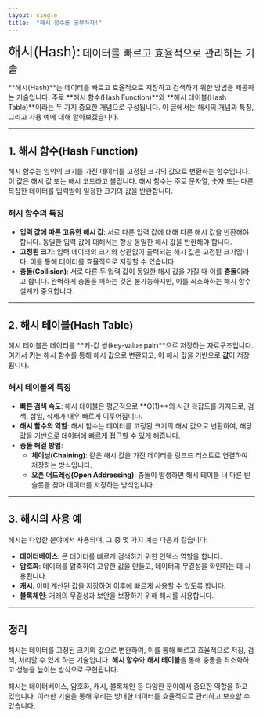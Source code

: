 ```yaml
---
layout: single
title:  "해시 함수를 공부하자!"
---
```


<p><span style="font-size: 2em;">해시(Hash):</span> <span style="font-size: 1.5em;">데이터를 빠르고 효율적으로 관리하는 기술</span></p>


**해시(Hash)**는 데이터를 빠르고 효율적으로 저장하고 검색하기 위한 방법을 제공하는 기술입니다. 주로 **해시 함수(Hash Function)**와 **해시 테이블(Hash Table)**이라는 두 가지 중요한 개념으로 구성됩니다. 이 글에서는 해시의 개념과 특징, 그리고 사용 예에 대해 알아보겠습니다.

---

## 1. 해시 함수(Hash Function)

해시 함수는 임의의 크기를 가진 데이터를 고정된 크기의 값으로 변환하는 함수입니다. 이 값은 해시 값 또는 해시 코드라고 불립니다. 해시 함수는 주로 문자열, 숫자 또는 다른 복잡한 데이터를 입력받아 일정한 크기의 값을 반환합니다.

### 해시 함수의 특징
- **입력 값에 따른 고유한 해시 값**: 서로 다른 입력 값에 대해 다른 해시 값을 반환해야 합니다. 동일한 입력 값에 대해서는 항상 동일한 해시 값을 반환해야 합니다.
- **고정된 크기**: 입력 데이터의 크기와 상관없이 출력되는 해시 값은 고정된 크기입니다. 이를 통해 데이터를 효율적으로 저장할 수 있습니다.
- **충돌(Collision)**: 서로 다른 두 입력 값이 동일한 해시 값을 가질 때 이를 **충돌**이라고 합니다. 완벽하게 충돌을 피하는 것은 불가능하지만, 이를 최소화하는 해시 함수 설계가 중요합니다.

---

## 2. 해시 테이블(Hash Table)

해시 테이블은 데이터를 **키-값 쌍(key-value pair)**으로 저장하는 자료구조입니다. 여기서 **키**는 해시 함수를 통해 해시 값으로 변환되고, 이 해시 값을 기반으로 **값**이 저장됩니다.

### 해시 테이블의 특징
- **빠른 검색 속도**: 해시 테이블은 평균적으로 **O(1)**의 시간 복잡도를 가지므로, 검색, 삽입, 삭제가 매우 빠르게 이루어집니다.
- **해시 함수의 역할**: 해시 함수는 데이터를 고정된 크기의 해시 값으로 변환하여, 해당 값을 기반으로 데이터에 빠르게 접근할 수 있게 해줍니다.
- **충돌 해결 방법**:
  - **체이닝(Chaining)**: 같은 해시 값을 가진 데이터를 링크드 리스트로 연결하여 저장하는 방식입니다.
  - **오픈 어드레싱(Open Addressing)**: 충돌이 발생하면 해시 테이블 내 다른 빈 슬롯을 찾아 데이터를 저장하는 방식입니다.

---

## 3. 해시의 사용 예

해시는 다양한 분야에서 사용되며, 그 중 몇 가지 예는 다음과 같습니다:

- **데이터베이스**: 큰 데이터를 빠르게 검색하기 위한 인덱스 역할을 합니다.
- **암호화**: 데이터를 압축하여 고유한 값을 만들고, 데이터의 무결성을 확인하는 데 사용됩니다.
- **캐시**: 이미 계산된 값을 저장하여 이후에 빠르게 사용할 수 있도록 합니다.
- **블록체인**: 거래의 무결성과 보안을 보장하기 위해 해시를 사용합니다.

---

## 정리

해시는 데이터를 고정된 크기의 값으로 변환하여, 이를 통해 빠르고 효율적으로 저장, 검색, 처리할 수 있게 하는 기술입니다. **해시 함수**와 **해시 테이블**을 통해 충돌을 최소화하고 성능을 높이는 방식으로 구현됩니다.

해시는 데이터베이스, 암호화, 캐시, 블록체인 등 다양한 분야에서 중요한 역할을 하고 있습니다. 이러한 기술을 통해 우리는 방대한 데이터를 효율적으로 관리하고 보호할 수 있습니다.

